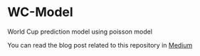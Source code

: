 # WC-Model
World Cup prediction model using poisson model

You can read the blog post related to this repository in [Medium](https://medium.com/@danielguerrerosantaren/how-to-create-an-international-soccer-match-prediction-model-8245538e1a3a)